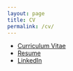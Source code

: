 ```yaml
---
layout: page
title: CV
permalink: /cv/
---
```


<ul>
	<li><a href="cv.pdf">Curriculum Vitae</a></li>
	<li><a href="resume.pdf">Resume</a></li>
	<li><a href="https://www.linkedin.com/in/dimasaka/">LinkedIn</a></li>
</ul>
